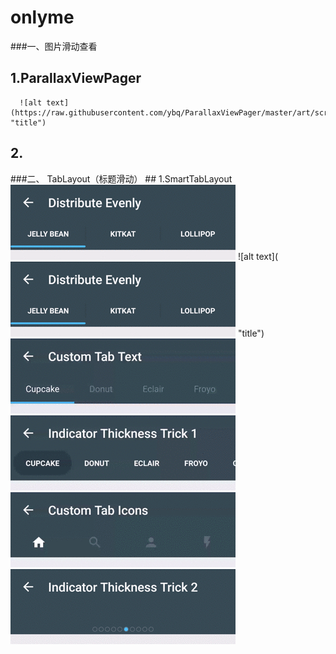 # onlyme
###一、图片滑动查看
  ## 1.ParallaxViewPager
      ![alt text](https://raw.githubusercontent.com/ybq/ParallaxViewPager/master/art/screen.gif "title")
  ## 2.
###二、 TabLayout（标题滑动）
    ## 1.SmartTabLayout
    ![alt text](https://raw.githubusercontent.com/ogaclejapan/SmartTabLayout/master/art/demo1.gif "title") ![alt text](![alt text](https://raw.githubusercontent.com/ogaclejapan/SmartTabLayout/master/art/demo1.gif "title") "title")
    ![alt text](https://raw.githubusercontent.com/ogaclejapan/SmartTabLayout/master/art/demo3.gif "title") ![alt text](https://raw.githubusercontent.com/ogaclejapan/SmartTabLayout/master/art/demo4.gif "title")
    ![alt text](https://raw.githubusercontent.com/ogaclejapan/SmartTabLayout/master/art/demo5.gif "title") ![alt text](https://raw.githubusercontent.com/ogaclejapan/SmartTabLayout/master/art/demo6.gif "title")
    

